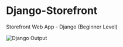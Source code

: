 # Django-Storefront
Storefront Web App - Django (Beginner Level) 

![Django Output](https://user-images.githubusercontent.com/9271425/160078199-e0d3861b-f461-4a5c-ae9a-c60fcb6755f1.PNG)
